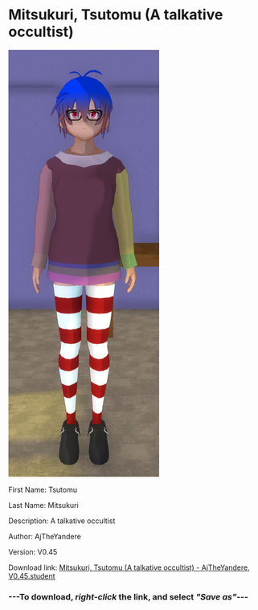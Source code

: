 # Mitsukuri, Tsutomu (A talkative occultist)

<img src = "https://raw.githubusercontent.com/Arbiter1223/Daigaku-Gurashi-Custom-Students/master/Students/Files/Mitsukuri%2C%20Tsutomu%20(A%20talkative%20occultist).png">

First Name: Tsutomu

Last Name: Mitsukuri

Description: A talkative occultist

Author: AjTheYandere

Version: V0.45

Download link: <a href="https://raw.githubusercontent.com/Arbiter1223/Daigaku-Gurashi-Custom-Students/master/Students/Files/Mitsukuri%2C%20Tsutomu%20(A%20talkative%20occultist)%20-%20AjTheYandere%2C%20V0.45.student">Mitsukuri, Tsutomu (A talkative occultist) - AjTheYandere, V0.45.student</a>

### ---**To download, _right-click_ the link, and select _"Save as"_**---
